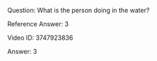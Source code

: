 Question: What is the person doing in the water?

Reference Answer: 3

Video ID: 3747923836

Answer: 3

